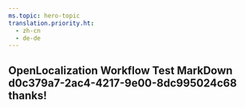 ```yaml
---
ms.topic: hero-topic
translation.priority.ht: 
  - zh-cn
  - de-de
---
```

## OpenLocalization Workflow Test MarkDown d0c379a7-2ac4-4217-9e00-8dc995024c68 thanks!
